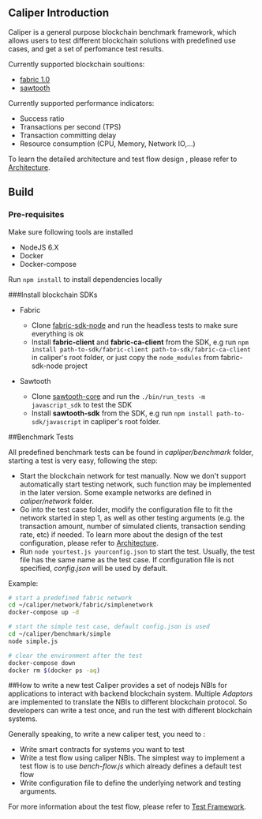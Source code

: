 ## Caliper Introduction

Caliper is a general purpose blockchain benchmark framework, which allows users to test different blockchain solutions with predefined use cases, and get a set of perfomance test results.

Currently supported blockchain soultions:
* [fabric 1.0](https://github.com/hyperledger/fabric)
* [sawtooth](https://github.com/hyperledger/sawtooth-core) 

Currently supported performance indicators:
* Success ratio
* Transactions per second (TPS)
* Transaction committing delay
* Resource consumption (CPU, Memory, Network IO,...)

To learn the detailed architecture and test flow design , please refer to [Architecture](doc/Architecture.md). 

## Build

### Pre-requisites

Make sure following tools are installed
* NodeJS 6.X
* Docker
* Docker-compose

Run `npm install` to install dependencies locally

###Install blockchain SDKs
* Fabric
  * Clone [fabric-sdk-node](https://github.com/hyperledger/fabric-sdk-node) and run the headless tests to make sure everything is ok
  * Install **fabric-client** and **fabric-ca-client** from the SDK, e.g run `npm install path-to-sdk/fabric-client path-to-sdk/fabric-ca-client` in caliper's root folder, or just copy the `node_modules` from fabric-sdk-node project 
  
* Sawtooth
  * Clone [sawtooth-core](https://github.com/hyperledger/sawtooth-core) and run the `./bin/run_tests -m javascript_sdk` to test the SDK
  * Install **sawtooth-sdk** from the SDK, e.g run `npm install path-to-sdk/javascript` in capliper's root folder.


##Benchmark Tests

All predefined benchmark tests can be found in *capliper/benchmark* folder, starting a test is very easy, following the step:
* Start the blockchain network for test manually. Now we don't support automatically start testing network, such function may be implemented in the later version. Some example networks are defined in *caliper/network* folder.
* Go into the test case folder, modify the configuration file to fit the network started in step 1, as well as  other testing arguments (e.g. the transaction amount, number of simulated clients, transaction sending rate, etc) if needed. To learn more about the design of the test configuration, please refer to [Architecture](./doc/Architecture.md). 
* Run `node yourtest.js yourconfig.json` to start the test. Usually, the test file has the same name as the test case. If configuration file is not specified, *config.json* will be used by default.

Example:
```bash
# start a predefined fabric network
cd ~/caliper/network/fabric/simplenetwork
docker-compose up -d

# start the simple test case, default config.json is used
cd ~/caliper/benchmark/simple
node simple.js

# clear the environment after the test
docker-compose down
docker rm $(docker ps -aq)
```     

##How to write a new test
Caliper provides a set of nodejs NBIs for applications to interact with backend blockchain system. Multiple *Adaptors* are implemented to translate the NBIs to different blockchain protocol. So developers can write a test  once, and run the test with different blockchain systems.

Generally speaking, to write a new caliper test, you need to :
* Write smart contracts for systems you want to test
* Write a test flow using caliper NBIs. The simplest way to implement a test flow  is to use *bench-flow.js* which already defines a default test flow      
* Write configuration file to define the underlying network and  testing  arguments.

For more information about the test flow, please refer to [Test Framework](./doc/Architecture.md#Test-Framework).
 

